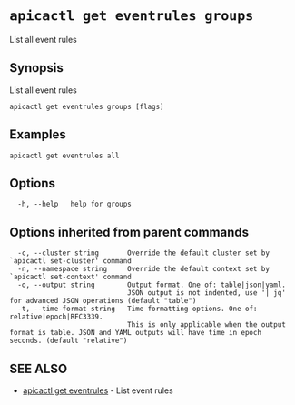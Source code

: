 # `apicactl get eventrules groups`

List all event rules

## Synopsis

List all event rules

```
apicactl get eventrules groups [flags]
```

## Examples

```
apicactl get eventrules all
```

## Options

```
  -h, --help   help for groups
```

## Options inherited from parent commands

```
  -c, --cluster string       Override the default cluster set by `apicactl set-cluster' command
  -n, --namespace string     Override the default context set by `apicactl set-context' command
  -o, --output string        Output format. One of: table|json|yaml. 
                             JSON output is not indented, use '| jq' for advanced JSON operations (default "table")
  -t, --time-format string   Time formatting options. One of: relative|epoch|RFC3339. 
                             This is only applicable when the output format is table. JSON and YAML outputs will have time in epoch seconds. (default "relative")
```

## SEE ALSO

* [apicactl get eventrules](/get/apicactl_get_eventrules)	 - List event rules

